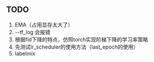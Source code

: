 ## TODO
1. EMA（占用显存太大了）
2. --tf_log 会报错
3. 根据fid下降的特点，仿照torch实现阶梯下降的学习率策略
4. 先测试lr_scheduler的使用方法（last_epoch的使用）
5. labelmix